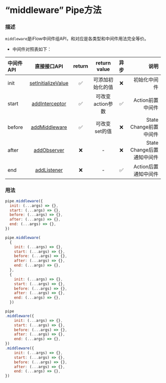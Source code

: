 # “middleware” **Pipe**方法

### 描述
`middleware`是iFlow中间件组API，和对应是各类型和中间件用法完全等价。

* 中间件对照表如下： 

| 中间件API    | 直接接口API          | return | return value       | 异步  | 说明                       |
| :---------- | :-----------------: | :----: | :----------------: | :---: | ------------------------: | 
| init        | [setInitializeValue](/docs/api/setInitializeValue.md)  | ✅     | 可添加初始化的值     | ❌     | 初始化中间件                |
| start       | [addInterceptor](/docs/api/addInterceptor.md)      | ✅     | 可改变action参数    | ✅     | Action前置中间件             |
| before      | [addMiddleware](/docs/api/addMiddleware.md)       | ✅     | 可改变set的值       | ❌     | State Change前置中间件      |
| after       | [addObserver](addObserver.md)         | ❌     | -                  | ❌     | State Change后置通知中间件   | 
| end         | [addListener](addListener.md)         | ❌     | -                  | ✅     | Action后置通知中间件         |

### 用法

```javascript
pipe.middleware({
  init: (...args) => {},
  start: (...args) => {},
  before: (...args) => {},
  after: (...args) => {},
  end: (...args) => {},
})
```

```javascript
pipe.middleware(
  {
    init: (...args) => {},
    start: (...args) => {},
    before: (...args) => {},
    after: (...args) => {},
    end: (...args) => {},
  },
  {
    init: (...args) => {},
    start: (...args) => {},
    before: (...args) => {},
    after: (...args) => {},
    end: (...args) => {},
  })
```

```javascript
pipe
.middleware({
    init: (...args) => {},
    start: (...args) => {},
    before: (...args) => {},
    after: (...args) => {},
    end: (...args) => {},
})
.middleware({
    init: (...args) => {},
    start: (...args) => {},
    before: (...args) => {},
    after: (...args) => {},
    end: (...args) => {},
})
```

